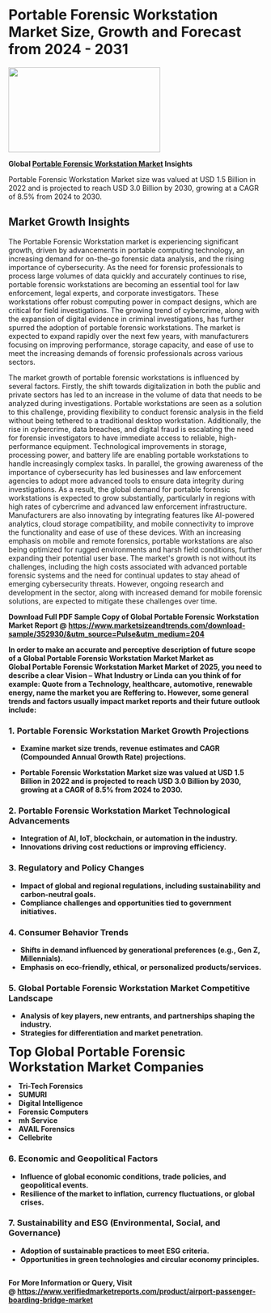 <H1>Portable Forensic Workstation Market Size, Growth and Forecast from 2024 - 2031</H1><img class="aligncenter size-medium wp-image-584254" src="https://thirdeyenews.in/wp-content/uploads/2024/09/Global-Market-Research-300x168.jpeg" alt="" width="300" height="168" /><p><strong>Global&nbsp;<a href="https://www.marketsizeandtrends.com/download-sample/352930/&amp;utm_source=Pulse&amp;utm_medium=204">Portable Forensic Workstation Market</a> Insights</strong></p><p>Portable Forensic Workstation Market size was valued at USD 1.5 Billion in 2022 and is projected to reach USD 3.0 Billion by 2030, growing at a CAGR of 8.5% from 2024 to 2030.</p><p><h2>Market Growth Insights</h2> <p>The Portable Forensic Workstation market is experiencing significant growth, driven by advancements in portable computing technology, an increasing demand for on-the-go forensic data analysis, and the rising importance of cybersecurity. As the need for forensic professionals to process large volumes of data quickly and accurately continues to rise, portable forensic workstations are becoming an essential tool for law enforcement, legal experts, and corporate investigators. These workstations offer robust computing power in compact designs, which are critical for field investigations. The growing trend of cybercrime, along with the expansion of digital evidence in criminal investigations, has further spurred the adoption of portable forensic workstations. The market is expected to expand rapidly over the next few years, with manufacturers focusing on improving performance, storage capacity, and ease of use to meet the increasing demands of forensic professionals across various sectors.</p> <p><strong></strong></p> <p>The market growth of portable forensic workstations is influenced by several factors. Firstly, the shift towards digitalization in both the public and private sectors has led to an increase in the volume of data that needs to be analyzed during investigations. Portable workstations are seen as a solution to this challenge, providing flexibility to conduct forensic analysis in the field without being tethered to a traditional desktop workstation. Additionally, the rise in cybercrime, data breaches, and digital fraud is escalating the need for forensic investigators to have immediate access to reliable, high-performance equipment. Technological improvements in storage, processing power, and battery life are enabling portable workstations to handle increasingly complex tasks. In parallel, the growing awareness of the importance of cybersecurity has led businesses and law enforcement agencies to adopt more advanced tools to ensure data integrity during investigations. As a result, the global demand for portable forensic workstations is expected to grow substantially, particularly in regions with high rates of cybercrime and advanced law enforcement infrastructure. Manufacturers are also innovating by integrating features like AI-powered analytics, cloud storage compatibility, and mobile connectivity to improve the functionality and ease of use of these devices. With an increasing emphasis on mobile and remote forensics, portable workstations are also being optimized for rugged environments and harsh field conditions, further expanding their potential user base. The market's growth is not without its challenges, including the high costs associated with advanced portable forensic systems and the need for continual updates to stay ahead of emerging cybersecurity threats. However, ongoing research and development in the sector, along with increased demand for mobile forensic solutions, are expected to mitigate these challenges over time.</p> <p><strong></p><p><span class=""><strong>Download Full PDF Sample Copy of Global Portable Forensic Workstation Market Report</strong> @ <a href="https://www.marketsizeandtrends.com/download-sample/352930/&amp;utm_source=Pulse&amp;utm_medium=204" target="_blank">https://www.marketsizeandtrends.com/download-sample/352930/&amp;utm_source=Pulse&amp;utm_medium=204</a></span></p><p>In order to make an accurate and perceptive description of future scope of a Global&nbsp;Portable Forensic Workstation Market Market as Global&nbsp;Portable Forensic Workstation Market Market of 2025, you need to describe a clear Vision &ndash; What Industry or Linda can you think of for example: Quote from a Technology, healthcare, automotive, renewable energy, name the market you are Reffering to. However, some general trends and factors usually impact market reports and their future outlook include:</p><h3>1.&nbsp;<strong>Portable Forensic Workstation Market Growth Projections</strong></h3><ul><li>Examine market size trends, revenue estimates and CAGR (Compounded Annual Growth Rate) projections.</li><li><p>Portable Forensic Workstation Market size was valued at USD 1.5 Billion in 2022 and is projected to reach USD 3.0 Billion by 2030, growing at a CAGR of 8.5% from 2024 to 2030.</p></li></ul><h3>2.&nbsp;<strong>Portable Forensic Workstation Market Technological Advancements</strong></h3><ul><li>Integration of AI, IoT, blockchain, or automation in the industry.</li><li>Innovations driving cost reductions or improving efficiency.</li></ul><h3>3.&nbsp;<strong>Regulatory and Policy Changes</strong></h3><ul><li>Impact of global and regional regulations, including sustainability and carbon-neutral goals.</li><li>Compliance challenges and opportunities tied to government initiatives.</li></ul><h3>4.&nbsp;<strong>Consumer Behavior Trends</strong></h3><ul><li>Shifts in demand influenced by generational preferences (e.g., Gen Z, Millennials).</li><li>Emphasis on eco-friendly, ethical, or personalized products/services.</li></ul><h3>5.&nbsp;<strong>Global Portable Forensic Workstation Market Competitive Landscape</strong></h3><ul><li>Analysis of key players, new entrants, and partnerships shaping the industry.</li><li>Strategies for differentiation and market penetration.</li></ul><p data-pm-slice="1 1 []"><span style="color: inherit; font-family: inherit; font-size: 25px;">Top Global Portable Forensic Workstation Market Companies</span></p><div class="" data-test-id=""><p><li>Tri-Tech Forensics</li><li> SUMURI</li><li> Digital Intelligence</li><li> Forensic Computers</li><li> mh Service</li><li> AVAIL Forensics</li><li> Cellebrite</li></p></div><h3>6.&nbsp;<strong>Economic and Geopolitical Factors</strong></h3><ul><li>Influence of global economic conditions, trade policies, and geopolitical events.</li><li>Resilience of the market to inflation, currency fluctuations, or global crises.</li></ul><h3>7.&nbsp;<strong>Sustainability and ESG (Environmental, Social, and Governance)</strong></h3><ul><li>Adoption of sustainable practices to meet ESG criteria.</li><li>Opportunities in green technologies and circular economy principles.</li></ul><h2><strong style="font-size: 14px;">For More Information or Query, Visit @&nbsp;</strong><a style="background-color: #ffffff; font-size: 14px;" href="https://www.marketsizeandtrends.com/report/portable-forensic-workstation-market/" target="_blank">https://www.verifiedmarketreports.com/product/airport-passenger-boarding-bridge-market</a></h2>
